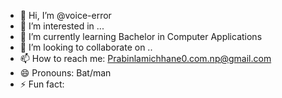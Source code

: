 - 👋 Hi, I’m @voice-error
- 👀 I’m interested in ...
- 🌱 I’m currently learning Bachelor in Computer Applications
- 💞️ I’m looking to collaborate on ..
- 📫 How to reach me: Prabinlamichhane0.com.np@gmail.com
- 😄 Pronouns: Bat/man
- ⚡ Fun fact:

<!---
voice-error/voice-error is a ✨ special ✨ repository because its `README.md` (this file) appears on your GitHub profile.
You can click the Preview link to take a look at your changes.
--->
